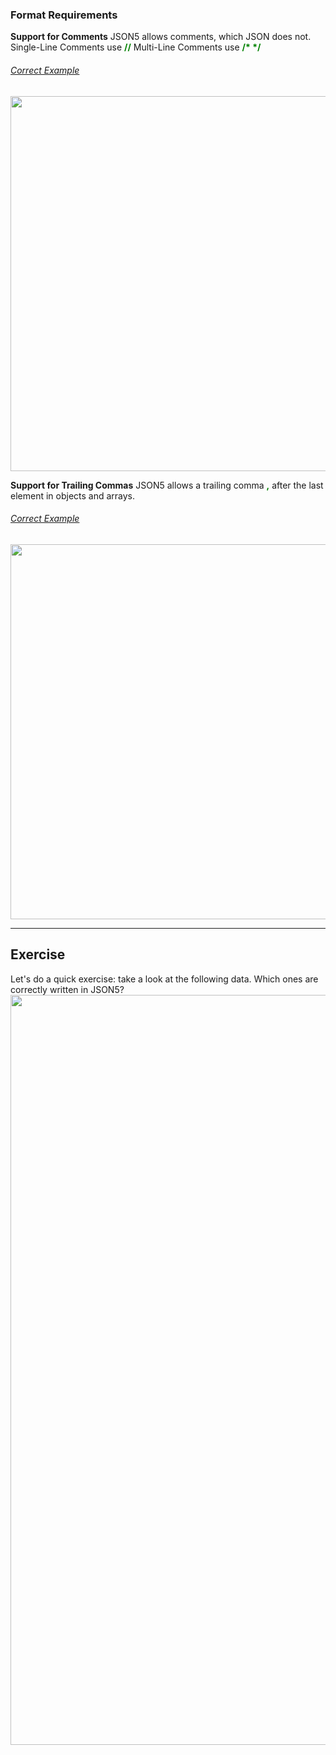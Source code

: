 ### Format Requirements

**Support for Comments**
JSON5 allows comments, which JSON does not.
Single-Line Comments use  <strong style="color:green;">//</strong>
Multi-Line Comments use  <strong style="color:green;">/* */</strong>
###### <u>Correct Example</u> 
   <img src="./assets/tutorial/json5/json5_comments.png" width="600px" height="auto">
<br>


**Support for Trailing Commas**
JSON5 allows a trailing comma <strong style="color:green;">,</strong> after the last element in objects and arrays.
###### <u>Correct Example</u> 
   <img src="./assets/tutorial/json5/json5_commas.png" width="600px" height="auto">
<br>


-------------------------------
## Exercise
Let's do a quick exercise: take a look at the following data. Which ones are correctly written in JSON5?
<img src="./assets/tutorial/json5/json5_quiz_2.png" width="1200px" height="auto">